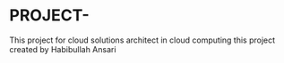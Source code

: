 # PROJECT-
This project for cloud solutions architect in cloud computing this project created by Habibullah Ansari 
